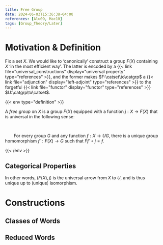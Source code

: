 ```yaml
---
title: Free Group
date: 2024-06-03T15:36:38-04:00
references: [Alu09, Mac10]
tags: [Group_Theory/Later]
---
```


# Motivation & Definition

Fix a set $X$. We would like to ‘canonically’ construct a group $F(X)$ containing $X$ ‘in the most efficient way’. The latter is encoded by a {{< link file="universal_constructions" display="universal property" type="references" >}}, and the former makes $F:\catset\to\catgrp$ a {{< link file="adjunction" display="left-adjoint" type="references" >}} to the forgetful {{< link file="functor" display="functor" type="references" >}} $U:\catgrp\to\catset$.


{{< env type="definition" >}}

A *free group* on $X$ is a group $F(X)$ equipped with a function $j:X\to F(X)$ that is universal in the following sense:

<br>

&emsp;&emsp;For every group $G$ and any function $f:X\to UG$, there is a unique group homomorphism $f':F(X)\to G$ such that $Ff'\circ j=f$.

{{< /env >}}

## Categorical Properties

In other words, $(F(X),j)$ is the universal arrow from $X$ to $U$, and is thus unique up to (unique) isomorphism.

# Constructions

## Classes of Words

<div class="space"></div>

## Reduced Words
